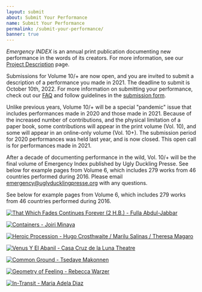 ```yaml
---
layout: submit
about: Submit Your Performance
name: Submit Your Performance
permalink: /submit-your-performance/
banner: true
---
```


_Emergency INDEX_ is an annual print publication documenting new performance in the words of its creators. For more information, see our [Project Description](/about/project-description/) page.

Submissions for Volume 10/+ are now open, and you are invited to submit a description of a performance you made in 2021. The deadline to submit is October 10th, 2022. For more information on submitting your performance, check out our [FAQ](/submission-faq/) and follow guidelines in the [submission form](http://emergency-index-submission-ten-plus.glitch.me).

Unlike previous years, Volume 10/+ will be a special "pandemic" issue that includes performances made in 2020 and those made in 2021. Because of the increased number of contributions, and the physical limitation of a paper book, some contributions will appear in the print volume (Vol. 10), and some will appear in an online-only volume (Vol. 10+). The submission period for 2020 performances was held last year, and is now closed. This open call is for performances made in 2021.  

After a decade of documenting performance in the wild, Vol. 10/+ will be the final volume of Emergency Index published by Ugly Duckling Presse. 
See below for example pages from Volume 6, which includes 279 works from 46 countries performed during 2016. Please email [emergency@uglyducklingpresse.org](mailto:emergency@uglyducklingpresse.org) with any questions.

See below for example pages from Volume 6, which includes 279 works from 46 countries performed during 2016.

[![That Which Fades Continues Forever (2 H.B.) - Fulla Abdul-Jabbar](/assets/img/about/index-vol-6-that-which-fades-continues-forever.jpg "That Which Fades Continues Forever - Fulla Abdul-Jabbar")](/projects/2016/086-087)

[![Containers - Joiri Minaya](/assets/img/about/index-vol-6-containers.jpg "Containers - Joiri Minaya")](/projects/2016/168-169)

[![Heroic Procession - Hugo Crosthwaite / Marilu Salinas / Theresa Magaro](/assets/img/about/index-vol-6-heroic-procession.jpg "Heroic Procession - Hugo Crosthwaite / Marilu Salinas / Theresa Magaroe")](/projects/2016/094-095)

[![Venus Y El Abanil - Casa Cruz de la Luna Theatre](/assets/img/about/index-vol-6-venus-y-el-albancc83il.jpg "Venus Y El Abanil - Casa Cruz de la Luna Theatre")](/projects/2016/240-241)

[![Common Ground - Tsedaye Makonnen](/assets/img/about/index-vol-6-common-ground.jpg "Common Ground - Tsedaye Makonnen")](/projects/2016/396-397)

[![Geometry of Feeling - Rebecca Warzer](/assets/img/about/index-vol-6-geometry-of-feeling.jpg "Geometry of Feeling - Rebecca Warzer")](/projects/2016/418-419)

[![In-Transit - Maria Adela Diaz](/assets/img/about/index-vol-6-in-transit.jpg "In-Transit - Maria Adela Diaz")](/projects/2016/426-427)
